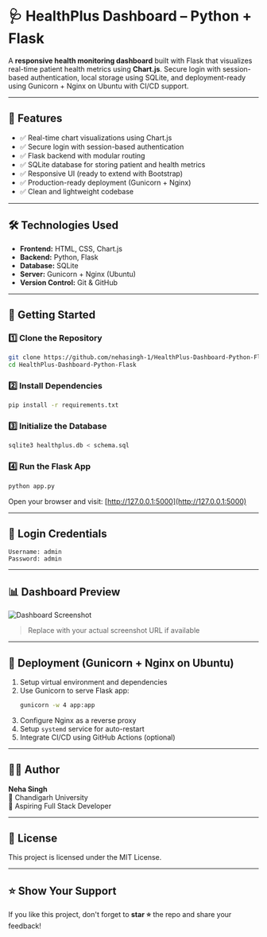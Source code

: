 # 🩺 HealthPlus Dashboard – Python + Flask

A **responsive health monitoring dashboard** built with Flask that visualizes real-time patient health metrics using **Chart.js**. Secure login with session-based authentication, local storage using SQLite, and deployment-ready using Gunicorn + Nginx on Ubuntu with CI/CD support.

---

## 📌 Features

- ✅ Real-time chart visualizations using Chart.js
- ✅ Secure login with session-based authentication
- ✅ Flask backend with modular routing
- ✅ SQLite database for storing patient and health metrics
- ✅ Responsive UI (ready to extend with Bootstrap)
- ✅ Production-ready deployment (Gunicorn + Nginx)
- ✅ Clean and lightweight codebase

---

## 🛠️ Technologies Used

- **Frontend:** HTML, CSS, Chart.js
- **Backend:** Python, Flask
- **Database:** SQLite
- **Server:** Gunicorn + Nginx (Ubuntu)
- **Version Control:** Git & GitHub

---

## 🚀 Getting Started

### 1️⃣ Clone the Repository

```bash
git clone https://github.com/nehasingh-1/HealthPlus-Dashboard-Python-Flask.git
cd HealthPlus-Dashboard-Python-Flask
```

### 2️⃣ Install Dependencies

```bash
pip install -r requirements.txt
```

### 3️⃣ Initialize the Database

```bash
sqlite3 healthplus.db < schema.sql
```

### 4️⃣ Run the Flask App

```bash
python app.py
```

Open your browser and visit: [http://127.0.0.1:5000](http://127.0.0.1:5000)

---

## 🔐 Login Credentials

```
Username: admin
Password: admin
```

---

## 📊 Dashboard Preview

![Dashboard Screenshot](https://via.placeholder.com/800x400?text=HealthPlus+Dashboard+Preview)

> Replace with your actual screenshot URL if available

---

## 🐧 Deployment (Gunicorn + Nginx on Ubuntu)

1. Setup virtual environment and dependencies
2. Use Gunicorn to serve Flask app:
   ```bash
   gunicorn -w 4 app:app
   ```
3. Configure Nginx as a reverse proxy
4. Setup `systemd` service for auto-restart
5. Integrate CI/CD using GitHub Actions (optional)

---

## 🙋‍♀️ Author

**Neha Singh**  
📍 Chandigarh University  
💼 Aspiring Full Stack Developer  

---

## 📜 License

This project is licensed under the MIT License.

---

## ⭐️ Show Your Support

If you like this project, don't forget to **star ⭐** the repo and share your feedback!
